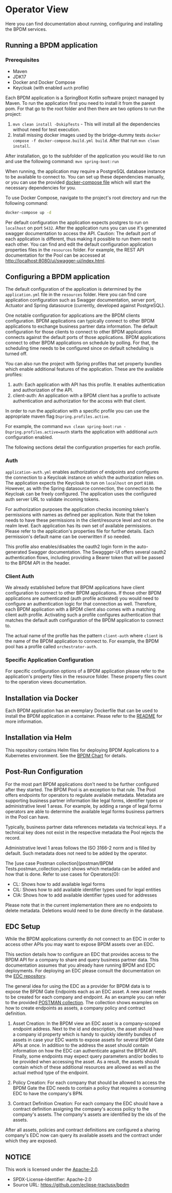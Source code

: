 # Operator View

Here you can find documentation about running, configuring and installing the BPDM services.

## Running a BPDM application

### Prerequisites

* Maven
* JDK17
* Docker and Docker Compose
* Keycloak (with enabled `auth` profile)

Each BPDM application is a SpringBoot Kotlin software project managed by Maven.
To run the application first you need to install it from the parent pom. For that go to the root folder and then there are two options to run the project:

1. `mvn clean install -DskipTests` - This will install all the dependencies without need for test execution.
2. Install missing docker images used by the bridge-dummy tests `docker compose -f docker-compose.build.yml build`. After that run `mvn clean install`.

After installation, go to the subfolder of the application you would like to run and use the following command: `mvn spring-boot:run`

When running, the application may require a PostgreSQL database instance to be available to connect to. You can set up these dependencies manually, or you can
use the
provided [docker-compose file](../docker-compose.yml) which will start the necessary dependencies for you.

To use Docker Compose, navigate to the project's root directory and run the following command:

```bash
docker-compose up -d
```

Per default configuration the application expects postgres to run on `localhost` on port `5432`.
After the application runs you can use it's generated swagger documentation to access the API.
Caution: The default port of each application is different, thus making it possible to run them next to each other.
You can find and edit the default configuration application properties files in the `resources` folder.
For example, the REST API documentation for the Pool can be accessed at  <http://localhost:8080/ui/swagger-ui/index.html>.

## Configuring a BPDM application

The default configuration of the application is determined by the `application.yml` file in the `resources` folder.
Here you can find core application configuration such as Swagger documentation, server port, Actuator and Spring datasource (currently, developed against
PostgreSQL).

One notable configuration for applications are the BPDM clients configuration.
BPDM applications can typically connect to other BPDM applications to exchange business partner data information.
The default configuration for those clients to connect to other BPDM applications connects against the default ports of those applications.
BPDM applications connect to other BPDM applications on schedule by polling.
For that, the scheduling time needs to be configured since on default scheduling is turned off.

You can also run the project with Spring profiles that set property bundles which enable additional features of the application.
These are the available profiles:

1. auth: Each application with API has this profile. It enables authentication and authorization of the API.
2. client-auth: An application with a BPDM client has a profile to activate authentication and authorization for the access with that client.

In order to run the application with a specific profile you can use the appropriate maven flag `Dspring.profiles.active`.

For example, the command `mvn clean spring-boot:run -Dspring.profiles.active=auth` starts the application with additional `auth` configuration enabled.

The following sections detail the configuration properties for each profile.

### Auth

`application-auth.yml` enables authorization of endpoints and configures the connection to a Keycloak instance on which the authorization relies on.
The application expects the Keycloak to run on `localhost` on port `8180`.
However, as with the Spring datasource connection, the connection to the Keycloak can be freely configured.
The application uses the configured auth server URL to validate incoming tokens.

For authorization purposes the application checks incoming token's permissions with names as defined per application.
Note that the token needs to have these permissions in the client/resource level and not on the realm level.
Each application has its own set of available permissions. Please refer to the application's properties file for further details.
Each permission's default name can be overwritten if so needed.

This profile also enables/disables the oauth2 login form in the auto-generated Swagger documentation.
The Swaggger-UI offers several oauth2 authentication flows, including providing a Bearer token that will be passed to the BPDM API in the header.

### Client Auth

We already established before that BPDM applications have client configuration to connect to other BPDM applications.
If those other BPDM applications are authenticated (auth profile activated) you would need to configure an authentication logic for that connection as well.
Therefore, each BPDM application with a BPDM client also comes with a matching client auth profile.
Activating such a profile configures authentication that matches the default auth configuration of the BPDM application to connect to.

The actual name of the profile has the pattern `client-auth` where `client` is the name of the BPDM application to connect to.
For example, the BPDM pool has a profile called `orchestrator-auth`.

### Specific Application Configuration

For specific configuration options of a BPDM application please refer to the application's property files in the resource folder.
These property files count to the operation views documentation.

## Installation via Docker

Each BPDM application has an exemplary Dockerfile that can be used to install the BPDM application in a container.
Please refer to the [README](../README.md#container-images) for more information.

## Installation via Helm

This repository contains Helm files for deploying BPDM Applications to a Kubernetes environment.
See the [BPDM Chart](../charts/bpdm) for details.

## Post-Run Configuration

For the most part BPDM applications don't need to be further configured after they started.
The BPDM Pool is an exception to that rule.
The Pool offers endpoints for operators to regulate available metadata.
Metadata are supporting business partner information like legal forms, identifier types or administrative level 1 areas.
For example, by adding a range of legal forms operators are able to determine the available legal forms business partners in the Pool can have.

Typically, business partner data references metadata via technical keys.
If a technical key does not exist in the respective metadata the Pool rejects the record.

Administrative level 1 areas follows the ISO 3166-2 norm and is filled by default.
Such metadata does not need to be added by the operator.

The [use case Postman collection](postman/BPDM Tests.postman_collection.json) shows which metadata can be added and how that is done.
Refer to use cases for Operators(O):

- CL: Shows how to add available legal forms
- CIL: Shows how to add available identifier types used for legal entities
- CIA: Shows how to add available identifier types used for addresses

Please note that in the current implementation there are no endpoints to delete metadata.
Deletions would need to be done directly in the database.

## EDC Setup

While the BPDM applications currently do not connect to an EDC in order to access other APIs you may want to expose BPDM assets over an EDC.

This section details how to configure an EDC that provides access to the BPDM API for a company to share and query business partner data.
This documentation assumes that you already have running BPDM and EDC deployments.
For deploying an EDC please consult the documentation on the [EDC repository](https://github.com/eclipse-tractusx/tractusx-edc).

The general idea for using the EDC as a provider for BPDM data is to expose the BPDM Gate Endpoints each as an EDC asset.
A new asset needs to be created for each company and endpoint. As an example you can refer to the
provided [POSTMAN collection](postman/EDC_BPDM_Setup.postman_collection.json).
The collection shows examples on how to create endpoints as assets, a company policy and contract definition.

1. Asset Creation:
   In the BPDM view an EDC asset is a company-scoped endpoint address. Next to the id and description, the asset should have a company id property which is
   handy to quickly identify bundles of assets in case your EDC wants to expose assets for several BPDM Gate APIs at once. In addition to the address the asset
   should contain information on how the EDC can
   authenticate against the BPDM API. Finally, some endpoints may expect query parameters and/or bodies to be provided when accessing the asset. As a result,
   the assets should contain which of these additional resources are allowed as well as the actual method type of the endpoint.

2. Policy Creation:
   For each company that should be allowed to access the BPDM Gate the EDC needs to contain a policy that requires a consuming EDC to have the company's BPN.

3. Contract Definition Creation:
   For each company the EDC should have a contract definition assigning the company's access policy to the company's assets. The company's assets are identified
   by the ids of the assets.

After all assets, policies and contract definitions are configured a sharing company's EDC now can query its available assets and the contract under which they
are exposed.

## NOTICE

This work is licensed under the [Apache-2.0](https://www.apache.org/licenses/LICENSE-2.0).

- SPDX-License-Identifier: Apache-2.0
- Source URL: https://github.com/eclipse-tractusx/bpdm